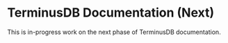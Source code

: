 # TerminusDB Documentation (Next)

This is in-progress work on the next phase of TerminusDB documentation.
